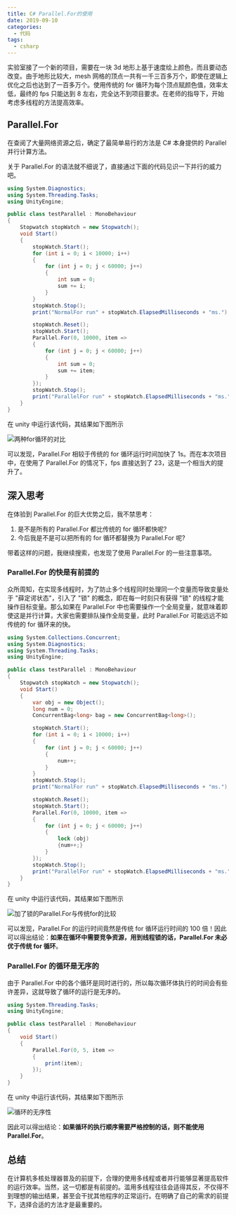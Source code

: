 ```yaml
---
title: C# Parallel.For的使用
date: 2019-09-10
categories:
  - 代码
tags:
  - csharp
---
```


实验室接了一个新的项目，需要在一块 3d 地形上基于速度绘上颜色，而且要动态改变。由于地形比较大，mesh 网格的顶点一共有一千三百多万个，即使在逻辑上优化之后也达到了一百多万个。使用传统的 for 循环为每个顶点赋颜色值，效率太低，最终的 fps 只能达到 8 左右，完全达不到项目要求。在老师的指导下，开始考虑多线程的方法提高效率。

<!-- more -->

## Parallel.For

在查阅了大量网络资源之后，确定了最简单易行的方法是 C# 本身提供的 Parallel 并行计算方法。

关于 Parallel.For 的语法就不细说了，直接通过下面的代码见识一下并行的威力吧。

```cs
using System.Diagnostics;
using System.Threading.Tasks;
using UnityEngine;

public class testParallel : MonoBehaviour
{
    Stopwatch stopWatch = new Stopwatch();
    void Start()
    {
        stopWatch.Start();
        for (int i = 0; i < 10000; i++)
        {
            for (int j = 0; j < 60000; j++)
            {
                int sum = 0;
                sum += i;
            }
        }
        stopWatch.Stop();
        print("NormalFor run" + stopWatch.ElapsedMilliseconds + "ms.");

        stopWatch.Reset();
        stopWatch.Start();
        Parallel.For(0, 10000, item =>
        {
            for (int j = 0; j < 60000; j++)
            {
                int sum = 0;
                sum += item;
            }
        });
        stopWatch.Stop();
        print("ParallelFor run" + stopWatch.ElapsedMilliseconds + "ms.");
    }
}
```

在 unity 中运行该代码，其结果如下图所示

![两种for循环的对比](https://i.loli.net/2020/01/08/YfAhZG5C8xbEKkD.png)

可以发现，Parallel.For 相较于传统的 for 循环运行时间加快了 1s。而在本次项目中，在使用了 Parallel.For 的情况下，fps 直接达到了 23，这是一个相当大的提升了。

## 深入思考

在体验到 Parallel.For 的巨大优势之后，我不禁思考：

1. 是不是所有的 Parallel.For 都比传统的 for 循环都快呢?
2. 今后我是不是可以把所有的 for 循环都替换为 Parallel.For 呢?

带着这样的问题，我继续搜索，也发现了使用 Parallel.For 的一些注意事项。

### Parallel.For 的快是有前提的

众所周知，在实现多线程时，为了防止多个线程同时处理同一个变量而导致变量处于 "薛定谔状态"，引入了 "锁" 的概念，即在每一时刻只有获得 "锁" 的线程才能操作目标变量。那么如果在 Parallel.For 中也需要操作一个全局变量，就意味着即使这是并行计算，大家也需要排队操作全局变量，此时 Parallel.For 可能远远不如传统的 for 循环来的快。

```cs
using System.Collections.Concurrent;
using System.Diagnostics;
using System.Threading.Tasks;
using UnityEngine;

public class testParallel : MonoBehaviour
{
    Stopwatch stopWatch = new Stopwatch();
    void Start()
    {
        var obj = new Object();
        long num = 0;
        ConcurrentBag<long> bag = new ConcurrentBag<long>();

        stopWatch.Start();
        for (int i = 0; i < 10000; i++)
        {
            for (int j = 0; j < 60000; j++)
            {
                num++;
            }
        }
        stopWatch.Stop();
        print("NormalFor run" + stopWatch.ElapsedMilliseconds + "ms.");

        stopWatch.Reset();
        stopWatch.Start();
        Parallel.For(0, 10000, item =>
        {
            for (int j = 0; j < 60000; j++)
            {
                lock (obj)
                {num++;}
            }
        });
        stopWatch.Stop();
        print("ParallelFor run" + stopWatch.ElapsedMilliseconds + "ms.");
    }
}
```

在 unity 中运行该代码，其结果如下图所示

![加了锁的Parallel.For与传统for的比较](https://i.loli.net/2020/01/08/9gRCnkubHrYd1j6.png)

可以发现，Parallel.For 的运行时间竟然是传统 for 循环运行时间的 100 倍！因此可以得出结论：**如果在循环中需要竞争资源，用到线程锁的话，Parallel.For 未必优于传统 for 循环**。

### Parallel.For 的循环是无序的

由于 Parallel.For 中的各个循环是同时进行的，所以每次循环体执行的时间会有些许差异，这就导致了循环的运行是无序的。

```cs
using System.Threading.Tasks;
using UnityEngine;

public class testParallel : MonoBehaviour
{
    void Start()
    {
        Parallel.For(0, 5, item =>
        {
            print(item);
        });
    }
}
```

在 unity 中运行该代码，其结果如下图所示

![循环的无序性](https://i.loli.net/2020/01/08/ExWqDC4yR8PtIY6.png)

因此可以得出结论：**如果循环的执行顺序需要严格控制的话，则不能使用 Parallel.For**。

## 总结

在计算机多核处理器普及的前提下，合理的使用多线程或者并行能够显著提高软件的运行效率。当然，这一切都是有前提的。滥用多线程往往会适得其反，不仅得不到理想的输出结果，甚至会干扰其他程序的正常运行。在明确了自己的需求的前提下，选择合适的方法才是最重要的。
